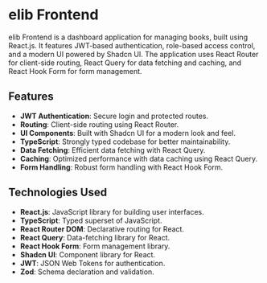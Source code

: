 # elib Frontend

elib Frontend is a dashboard application for managing books, built using React.js. It features JWT-based authentication, role-based access control, and a modern UI powered by Shadcn UI. The application uses React Router for client-side routing, React Query for data fetching and caching, and React Hook Form for form management.

## Features

- **JWT Authentication**: Secure login and protected routes.
- **Routing**: Client-side routing using React Router.
- **UI Components**: Built with Shadcn UI for a modern look and feel.
- **TypeScript**: Strongly typed codebase for better maintainability.
- **Data Fetching**: Efficient data fetching with React Query.
- **Caching**: Optimized performance with data caching using React Query.
- **Form Handling**: Robust form handling with React Hook Form.

## Technologies Used

- **React.js**: JavaScript library for building user interfaces.
- **TypeScript**: Typed superset of JavaScript.
- **React Router DOM**: Declarative routing for React.
- **React Query**: Data-fetching library for React.
- **React Hook Form**: Form management library.
- **Shadcn UI**: Component library for React.
- **JWT**: JSON Web Tokens for authentication.
- **Zod**: Schema declaration and validation.
